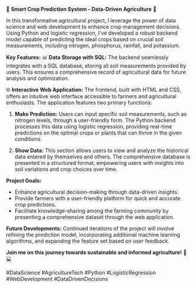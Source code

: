 🌱 **Smart Crop Prediction System - Data-Driven Agriculture** 🌾

In this transformative agricultural project, I leverage the power of data science and web development to enhance crop management decisions. Using Python and logistic regression, I've developed a robust backend model capable of predicting the ideal crops based on crucial soil measurements, including nitrogen, phosphorus, rainfall, and potassium.

**Key Features:**
📊 **Data Storage with SQL:** The backend seamlessly integrates with a SQL database, storing all soil measurements provided by users. This ensures a comprehensive record of agricultural data for future analysis and optimization.

🌐 **Interactive Web Application:** The frontend, built with HTML and CSS, offers an intuitive web interface accessible to farmers and agricultural enthusiasts. The application features two primary functions:

1. **Make Prediction:** Users can input specific soil measurements, such as nitrogen levels, through a user-friendly form. The Python backend processes this data using logistic regression, providing real-time predictions on the optimal crops or plants that can thrive in the given conditions.

2. **Show Data:** This section allows users to view and analyze the historical data entered by themselves and others. The comprehensive database is presented in a structured format, empowering users with insights into soil variations and crop choices over time.

**Project Goals:**
- Enhance agricultural decision-making through data-driven insights.
- Provide farmers with a user-friendly platform for quick and accurate crop predictions.
- Facilitate knowledge-sharing among the farming community by presenting a comprehensive dataset through the web application.

**Future Developments:**
Continued iterations of the project will involve refining the prediction model, incorporating additional machine learning algorithms, and expanding the feature set based on user feedback.

**Join me on this journey towards sustainable and informed agriculture!** 🌱💻

#DataScience #AgricultureTech #Python #LogisticRegression #WebDevelopment #DataDrivenDecisions
